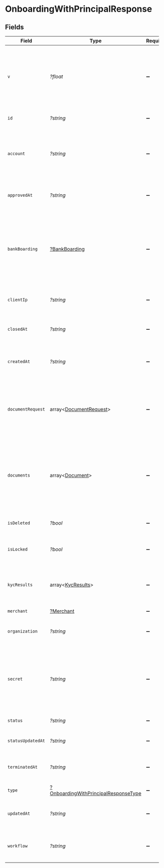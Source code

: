 # OnboardingWithPrincipalResponse


## Fields

| Field                                                                                                                                                                                                     | Type                                                                                                                                                                                                      | Required                                                                                                                                                                                                  | Description                                                                                                                                                                                               | Example                                                                                                                                                                                                   |
| --------------------------------------------------------------------------------------------------------------------------------------------------------------------------------------------------------- | --------------------------------------------------------------------------------------------------------------------------------------------------------------------------------------------------------- | --------------------------------------------------------------------------------------------------------------------------------------------------------------------------------------------------------- | --------------------------------------------------------------------------------------------------------------------------------------------------------------------------------------------------------- | --------------------------------------------------------------------------------------------------------------------------------------------------------------------------------------------------------- |
| `v`                                                                                                                                                                                                       | *?float*                                                                                                                                                                                                  | :heavy_minus_sign:                                                                                                                                                                                        | Version of the Onboarding Application, when ever an Onboarding Application is updated or ran through some process the version value will be incremented                                                   | 1                                                                                                                                                                                                         |
| `id`                                                                                                                                                                                                      | *?string*                                                                                                                                                                                                 | :heavy_minus_sign:                                                                                                                                                                                        | Onboarding Application identifier.                                                                                                                                                                        | 615633de394b55001c954640                                                                                                                                                                                  |
| `account`                                                                                                                                                                                                 | *?string*                                                                                                                                                                                                 | :heavy_minus_sign:                                                                                                                                                                                        | Account Identifier assigned by Exact Payments systems when the Workflow checks are passed and account created in Exact Payments system.                                                                   | 62f175f3198abaf23bdaf75c                                                                                                                                                                                  |
| `approvedAt`                                                                                                                                                                                              | *?string*                                                                                                                                                                                                 | :heavy_minus_sign:                                                                                                                                                                                        | The date and time when the Onboarding Application was approved.                                                                                                                                           | 2022-01-14T23:33:33.995Z                                                                                                                                                                                  |
| `bankBoarding`                                                                                                                                                                                            | [?BankBoarding](../../models/shared/BankBoarding.md)                                                                                                                                                      | :heavy_minus_sign:                                                                                                                                                                                        | Bank boarding details of the Onboarded Account. This field will be available only when the Onboarding enters the Bank Boarding state or has already boarded with the ACH and / or Credit card processors. |                                                                                                                                                                                                           |
| `clientIp`                                                                                                                                                                                                | *?string*                                                                                                                                                                                                 | :heavy_minus_sign:                                                                                                                                                                                        | The IP address of the client who sent the Onboarding Application.                                                                                                                                         | 63.45.12.34                                                                                                                                                                                               |
| `closedAt`                                                                                                                                                                                                | *?string*                                                                                                                                                                                                 | :heavy_minus_sign:                                                                                                                                                                                        | The date and time when the Organization or Account was closed.                                                                                                                                            | 2022-01-16T23:33:33.995Z                                                                                                                                                                                  |
| `createdAt`                                                                                                                                                                                               | *?string*                                                                                                                                                                                                 | :heavy_minus_sign:                                                                                                                                                                                        | The date and time when the Onboarding Application was created.                                                                                                                                            | 2022-01-11T23:33:33.995Z                                                                                                                                                                                  |
| `documentRequest`                                                                                                                                                                                         | array<[DocumentRequest](../../models/shared/DocumentRequest.md)>                                                                                                                                          | :heavy_minus_sign:                                                                                                                                                                                        | List of Document Request sent for the Onboarding Application. This field will be populated only when the Document Requests are made through Exact Payment systems.                                        |                                                                                                                                                                                                           |
| `documents`                                                                                                                                                                                               | array<[Document](../../models/shared/Document.md)>                                                                                                                                                        | :heavy_minus_sign:                                                                                                                                                                                        | List of Documents uploaded for the Onboarding Application. This field will be populated only when the Documents are uploaded through Exact Payment systems.                                               |                                                                                                                                                                                                           |
| `isDeleted`                                                                                                                                                                                               | *?bool*                                                                                                                                                                                                   | :heavy_minus_sign:                                                                                                                                                                                        | Indicates whether the Onboarding Application is soft deleted/deactivated.                                                                                                                                 | false                                                                                                                                                                                                     |
| `isLocked`                                                                                                                                                                                                | *?bool*                                                                                                                                                                                                   | :heavy_minus_sign:                                                                                                                                                                                        | Indicates whether the Onboarding Application is Locked.                                                                                                                                                   | false                                                                                                                                                                                                     |
| `kycResults`                                                                                                                                                                                              | array<[KycResults](../../models/shared/KycResults.md)>                                                                                                                                                    | :heavy_minus_sign:                                                                                                                                                                                        | List of Rules executed or being executed as part of configured Workflow to Onboard the Account.                                                                                                           |                                                                                                                                                                                                           |
| `merchant`                                                                                                                                                                                                | [?Merchant](../../models/shared/Merchant.md)                                                                                                                                                              | :heavy_minus_sign:                                                                                                                                                                                        | N/A                                                                                                                                                                                                       |                                                                                                                                                                                                           |
| `organization`                                                                                                                                                                                            | *?string*                                                                                                                                                                                                 | :heavy_minus_sign:                                                                                                                                                                                        | The ID of the Organization who onboarded this Organization or the Account.                                                                                                                                | 60f728e2e2cfc7135c0a51cd                                                                                                                                                                                  |
| `secret`                                                                                                                                                                                                  | *?string*                                                                                                                                                                                                 | :heavy_minus_sign:                                                                                                                                                                                        | The secret associated with the Onboarding Application. This field will be available only when the secret is assigned to the Onboarding Application.                                                       | 84b0f5b3-295c-4fc7-a8d2-90749b5e742a                                                                                                                                                                      |
| `status`                                                                                                                                                                                                  | *?string*                                                                                                                                                                                                 | :heavy_minus_sign:                                                                                                                                                                                        | The status of the Onboarding Application.                                                                                                                                                                 | Approved                                                                                                                                                                                                  |
| `statusUpdatedAt`                                                                                                                                                                                         | *?string*                                                                                                                                                                                                 | :heavy_minus_sign:                                                                                                                                                                                        | The date and time when the status was last updated.                                                                                                                                                       | 2022-01-13T23:33:33.995Z                                                                                                                                                                                  |
| `terminatedAt`                                                                                                                                                                                            | *?string*                                                                                                                                                                                                 | :heavy_minus_sign:                                                                                                                                                                                        | The date and time when the Organization or Account was terminated.                                                                                                                                        | 2022-01-15T23:33:33.995Z                                                                                                                                                                                  |
| `type`                                                                                                                                                                                                    | [?OnboardingWithPrincipalResponseType](../../models/shared/OnboardingWithPrincipalResponseType.md)                                                                                                        | :heavy_minus_sign:                                                                                                                                                                                        | The type of the Onboarded entity.                                                                                                                                                                         | account                                                                                                                                                                                                   |
| `updatedAt`                                                                                                                                                                                               | *?string*                                                                                                                                                                                                 | :heavy_minus_sign:                                                                                                                                                                                        | The date and time when the Onboarding Application was updated.                                                                                                                                            | 2022-01-11T23:33:33.995Z                                                                                                                                                                                  |
| `workflow`                                                                                                                                                                                                | *?string*                                                                                                                                                                                                 | :heavy_minus_sign:                                                                                                                                                                                        | The ID of the Workflow used to onboard the Organization or the Account.                                                                                                                                   | 61274e78eb13d43172b2959f                                                                                                                                                                                  |